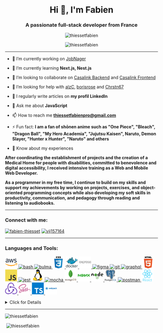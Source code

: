 <h1 align="center">Hi 👋, I'm Fabien</h1>
<h3 align="center">A passionate full-stack developer from France</h3>

<p align="center"><img src="https://github-readme-streak-stats.herokuapp.com/?user=thiessetfabien&" alt="thiessetfabien" /></p>

<p align="center"> <img src="https://visitcount.itsvg.in/api?id=IcHeldan1986&icon=4&color=9" alt="thiessetfabien" /> </p>

---

- 🔭 I’m currently working on [JobNager](https://github.com/ThiessetFabien/Jobnager)

- 🌱 I’m currently learning **Next.js, Nest.js**

- 👯 I’m looking to collaborate on [Casalink Backend](https://github.com/ThiessetFabien/Casalink-Backend) and [Casalink Frontend](https://github.com/ThiessetFabien/Casalink-Frontend)

- 🤝 I’m looking for help with [alzC](https://github.com/alzC), [borisrose](https://github.com/borisrose) and [Chrstn67](https://github.com/Chrstn67)

- 📝 I regularly write articles on **my profil LinkedIn**

- 💬 Ask me about **JavaScript**

- 📫 How to reach me **thiessetfabienpro@gmail.com**

- ⚡ Fun fact: **I am a fan of shōnen anime such as "One Piece", "Bleach", "Dragon Ball", "My Hero Academia", "Jujutsu Kaisen", Naruto, Demon Slayer, "Hunter x Hunter", "Naruto" and others**

- 📄 Know about my experiences 
  
**After coordinating the establishment of projects and the creation of a Medical Home for people with disabilities, committed to benevolence and digital accessibility, I received intensive training as a Web and Mobile Web Developer.** 
  
**As a programmer in my free time, I continue to build on my skills and support my achievements by working on projects, exercises, and object-oriented programming concepts while also developing my soft skills in productivity, communication, and pedagogy through reading and listening to audiobooks.**

---
<h3 align="left">Connect with me:</h3>
<p align="left">
<a href="https://linkedin.com/in/fabien-thiesset" target="blank"><img align="center" src="https://raw.githubusercontent.com/rahuldkjain/github-profile-readme-generator/master/src/images/icons/Social/linked-in-alt.svg" alt="fabien-thiesset" height="30" width="40" /></a>
<a href="https://discord.gg/vij157164" target="blank"><img align="center" src="https://raw.githubusercontent.com/rahuldkjain/github-profile-readme-generator/master/src/images/icons/Social/discord.svg" alt="vij157164" height="30" width="40" /></a>
</p>

---
<h3 align="left">Languages and Tools:</h3>
<p align="left"> 
    <a href="https://aws.amazon.com" target="_blank" rel="noreferrer">
        <img src="https://raw.githubusercontent.com/devicons/devicon/master/icons/amazonwebservices/amazonwebservices-original-wordmark.svg" 
        alt="aws" width="40" height="40"/> 
    </a>
    <a href="https://www.gnu.org/software/bash/" target="_blank" rel="noreferrer">
        <img src="https://www.vectorlogo.zone/logos/gnu_bash/gnu_bash-icon.svg" 
        alt="bash" width="40" height="40"/>
    </a>
    <a href="https://bulma.io/" target="_blank" rel="noreferrer">
        <img src="https://raw.githubusercontent.com/gilbarbara/logos/804dc257b59e144eaca5bc6ffd16949752c6f789/logos/bulma.svg" 
        alt="bulma" width="40" height="40"/>
    </a>
    <a href="https://www.w3schools.com/css/" target="_blank" rel="noreferrer">
        <img src="https://raw.githubusercontent.com/devicons/devicon/master/icons/css3/css3-original-wordmark.svg" 
        alt="css3" width="40" height="40"/>
    </a>
    <a href="https://www.docker.com/" target="_blank" rel="noreferrer">
        <img src="https://raw.githubusercontent.com/devicons/devicon/master/icons/docker/docker-original-wordmark.svg" 
        alt="docker" width="40" height="40"/>
    </a>
    <a href="https://expressjs.com" target="_blank" rel="noreferrer">
        <img src="https://raw.githubusercontent.com/devicons/devicon/master/icons/express/express-original-wordmark.svg" 
        alt="express" width="40" height="40"/>
    </a>
    <a href="https://www.figma.com/" target="_blank" rel="noreferrer">
        <img src="https://www.vectorlogo.zone/logos/figma/figma-icon.svg" 
        alt="figma" width="40" height="40"/>
    </a>
    <a href="https://git-scm.com/" target="_blank" rel="noreferrer">
        <img src="https://www.vectorlogo.zone/logos/git-scm/git-scm-icon.svg" 
        alt="git" width="40" height="40"/> </a> <a href="https://graphql.org" target="_blank" rel="noreferrer">
        <img src="https://www.vectorlogo.zone/logos/graphql/graphql-icon.svg" 
        alt="graphql" width="40" height="40"/>
    </a>
    <a href="https://www.w3.org/html/" target="_blank" rel="noreferrer">
        <img src="https://raw.githubusercontent.com/devicons/devicon/master/icons/html5/html5-original-wordmark.svg" 
        alt="html5" width="40" height="40"/>
    </a>
    <a href="https://developer.mozilla.org/en-US/docs/Web/JavaScript" target="_blank" rel="noreferrer">
        <img src="https://raw.githubusercontent.com/devicons/devicon/master/icons/javascript/javascript-original.svg" 
        alt="javascript" width="40" height="40"/>
    </a>
    <a href="https://jestjs.io" target="_blank" rel="noreferrer">
        <img src="https://www.vectorlogo.zone/logos/jestjsio/jestjsio-icon.svg" 
        alt="jest" width="40" height="40"/>
    </a> <a href="https://www.linux.org/" target="_blank" rel="noreferrer">
        <img src="https://raw.githubusercontent.com/devicons/devicon/master/icons/linux/linux-original.svg" 
        alt="linux" width="40" height="40"/>
    </a>
    <a href="https://mochajs.org" target="_blank" rel="noreferrer">
        <img src="https://www.vectorlogo.zone/logos/mochajs/mochajs-icon.svg" 
        alt="mocha" width="40" height="40"/>
    </a> <a href="https://www.mongodb.com/" target="_blank" rel="noreferrer">
        <img src="https://raw.githubusercontent.com/devicons/devicon/master/icons/mongodb/mongodb-original-wordmark.svg" 
        alt="mongodb" width="40" height="40"/>
    </a>
    <a href="https://www.nginx.com" target="_blank" rel="noreferrer">
        <img src="https://raw.githubusercontent.com/devicons/devicon/master/icons/nginx/nginx-original.svg" 
        alt="nginx" width="40" height="40"/>
    </a>
    <a href="https://nodejs.org" target="_blank" rel="noreferrer">
        <img src="https://raw.githubusercontent.com/devicons/devicon/master/icons/nodejs/nodejs-original-wordmark.svg" 
        alt="nodejs" width="40" height="40"/> </a>
    <a href="https://www.postgresql.org" target="_blank" rel="noreferrer">
        <img src="https://raw.githubusercontent.com/devicons/devicon/master/icons/postgresql/postgresql-original-wordmark.svg" 
        alt="postgresql" width="40" height="40"/>
    </a>
    <a href="https://postman.com" target="_blank" rel="noreferrer">
        <img src="https://www.vectorlogo.zone/logos/getpostman/getpostman-icon.svg" 
        alt="postman" width="40" height="40"/>
    </a>
    <a href="https://reactjs.org/" target="_blank" rel="noreferrer">
        <img src="https://raw.githubusercontent.com/devicons/devicon/master/icons/react/react-original-wordmark.svg" 
        alt="react" width="40" height="40"/>
    </a>
    <a href="https://redux.js.org" target="_blank" rel="noreferrer">
        <img src="https://raw.githubusercontent.com/devicons/devicon/master/icons/redux/redux-original.svg" 
        alt="redux" width="40" height="40"/>
    </a>
    <a href="https://sass-lang.com" target="_blank" rel="noreferrer">
        <img src="https://raw.githubusercontent.com/devicons/devicon/master/icons/sass/sass-original.svg" 
        alt="sass" width="40" height="40"/>
    </a>
    <a href="https://www.typescriptlang.org/" target="_blank" rel="noreferrer">
        <img src="https://raw.githubusercontent.com/devicons/devicon/master/icons/typescript/typescript-original.svg" 
        alt="typescript" width="40" height="40"/>
    </a>
    <a href="https://webpack.js.org" target="_blank" rel="noreferrer">
        <img src="https://raw.githubusercontent.com/devicons/devicon/d00d0969292a6569d45b06d3f350f463a0107b0d/icons/webpack/webpack-original-wordmark.svg" 
        alt="webpack" width="40" height="40"/>
    </a>
    </p>

<details>
    <summary>Click for Details</summary>

  - **Project Management**: Notion, Trello, Slack, WhatsApp, Discord, Zoom, Google Workspace, Microsoft Office, Thunderbird.
  - **Methodology**: Approaches Agile/Scrum, Kanban, Gantt, and Meurise (DD, MCD, MLD, MPD).
  - **Application Design**: USpecifications, user stories, Figma, zoning (wireframes), and endpoints.
  - **Development Environment**: Visual Studio Code, PNPM, NPM, Yarn, ESLint AirBnb, Prettier, Bash, Zsh, and operating systems Windows and Linux (Ubuntu Gnome & XFCE, Manjaro KDE Plasma), VirtualBox and others.
  - **Frontend**:TypeScript, React.js, Redux.js, Vite.js, Ejs, WebSockets, and Bulma.
  - **Backend**: Node.js, Express.js, and Sequelize.
  - **Database**: PostgreSQL, MongoDB, GraphQL, and Squitch.
  - **Integration**: HTML, CSS, SCSS/SASS, Font Awesome, and Google Fonts.
  - **Documentation**: Markdown, Swagger, and JSDoc.
  - **CRM**: Strapi.
  - **Containerization**: Docker.
  - **Tests**: Mocha, Chai, Jest, RestClient, ThunderClient, and Supertest.
  - **Versioning and Deployment**: Git, GitHub, GitHub Actions, Render, AWS, Vercel, and Nginx.
  - **Security**: JWT, HTTPS, OWASP, CORS, SQL Injection, XSS, Regex, Body Parser, Bcrypt, and Rate Limiter.
  - **Architectural Design**: Models MVC, SPA, SSR, monolithic, multifront, and RESTful API.
  - **Good Practices**: SEO, RGAA, W3C, responsive design and mobile first, and eco-design.

</details>


---
<p><img src="https://github-readme-stats.vercel.app/api/top-langs?username=thiessetfabien&show_icons=true&locale=en&layout=compact" alt="thiessetfabien" /></p>

<p>&nbsp;<img align="center" src="https://github-readme-stats.vercel.app/api?username=thiessetfabien&show_icons=true&locale=en" alt="thiessetfabien" /></p>
